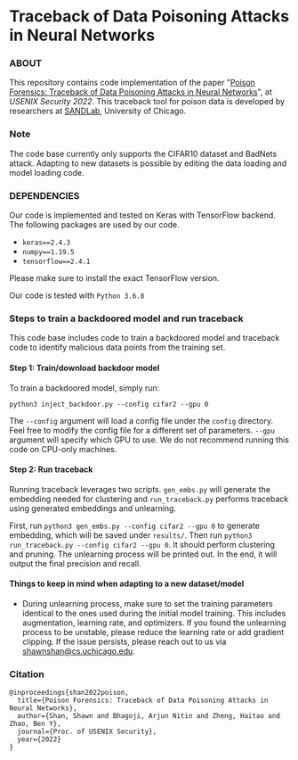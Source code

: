 # Traceback of Data Poisoning Attacks in Neural Networks
### ABOUT

This repository contains code implementation of the paper "[Poison Forensics: Traceback of Data Poisoning Attacks in Neural Networks](https://www.shawnshan.com/files/publication/forensics.pdf)", at *USENIX Security 2022*. 
This traceback tool for poison data is developed by researchers at [SANDLab](https://sandlab.cs.uchicago.edu/), University of Chicago.  

### Note
The code base currently only supports the CIFAR10 dataset and BadNets attack. Adapting to new datasets is possible by editing the data loading and model loading code. 

### DEPENDENCIES

Our code is implemented and tested on Keras with TensorFlow backend. The following packages are used by our code.

- `keras==2.4.3`
- `numpy==1.19.5`
- `tensorflow==2.4.1`

Please make sure to install the exact TensorFlow version. 

Our code is tested with `Python 3.6.8`

### Steps to train a backdoored model and run traceback

This code base includes code to train a backdoored model and traceback code to identify malicious data points from the training set. 

#### Step 1: Train/download backdoor model

To train a backdoored model, simply run:  

`python3 inject_backdoor.py --config cifar2 --gpu 0`

The `--config` argument will load a config file under the `config` directory. Feel free to modify the config file for a different set of parameters. `--gpu` argument will specify which GPU to use. We do not recommend running this code on CPU-only machines. 

#### Step 2: Run traceback

Running traceback leverages two scripts. `gen_embs.py` will generate the embedding needed for clustering and `run_traceback.py` performs traceback using generated embeddings and unlearning. 

First, run `python3 gen_embs.py --config cifar2 --gpu 0` to generate embedding, which will be saved under `results/`. Then run `python3 run_traceback.py --config cifar2 --gpu 0`. It should perform clustering and pruning. The unlearning process will be printed out. In the end, it will output the final precision and recall. 

#### Things to keep in mind when adapting to a new dataset/model

- During unlearning process, make sure to set the training parameters identical to the ones used during the initial model training. This includes augmentation, learning rate, and optimizers. If you found the unlearning process to be unstable, please reduce the learning rate or add gradient clipping. If the issue persists, please reach out to us via shawnshan@cs.uchicago.edu. 

### Citation
```
@inproceedings{shan2022poison,
  title={Poison Forensics: Traceback of Data Poisoning Attacks in Neural Networks},
  author={Shan, Shawn and Bhagoji, Arjun Nitin and Zheng, Haitao and Zhao, Ben Y},
  journal={Proc. of USENIX Security},
  year={2022}
}
```
